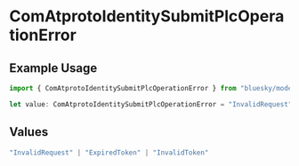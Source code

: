 # ComAtprotoIdentitySubmitPlcOperationError

## Example Usage

```typescript
import { ComAtprotoIdentitySubmitPlcOperationError } from "bluesky/models/errors";

let value: ComAtprotoIdentitySubmitPlcOperationError = "InvalidRequest";
```

## Values

```typescript
"InvalidRequest" | "ExpiredToken" | "InvalidToken"
```